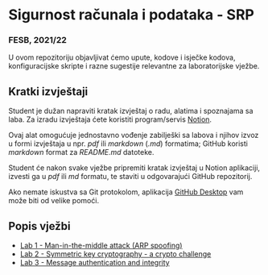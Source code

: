 # Sigurnost računala i podataka - SRP

### FESB, 2021/22

U ovom repozitoriju objavljivat ćemo upute, kodove i isječke kodova, konfiguracijske skripte i razne sugestije relevantne za laboratorijske vježbe.

## Kratki izvještaji

Student je dužan napraviti kratak izvještaj o radu, alatima i spoznajama sa laba. Za izradu izvještaja ćete koristiti program/servis [Notion](https://www.notion.so).

Ovaj alat omogućuje jednostavno vođenje zabilješki sa labova i njihov izvoz u formi izvještaja u npr. _pdf_ ili _markdown_ (_.md_) formatima; GitHub koristi _markdown_ format za _README.md_ datoteke.

Student će nakon svake vježbe pripremiti kratak izvještaj u Notion aplikaciji, izvesti ga u _pdf_ ili _md_ formatu, te staviti u odgovarajući GitHub repozitorij.

Ako nemate iskustva sa Git protokolom, aplikacija [GitHub Desktop](https://desktop.github.com/) vam može biti od velike pomoći.


## Popis vježbi

- [Lab 1 - Man-in-the-middle attack (ARP spoofing)](instructions/lab-1.md)
- [Lab 2 - Symmetric key cryptography - a crypto challenge](instructions/lab-2.md)
- [Lab 3 - Message authentication and integrity](instructions/lab-3.md)

